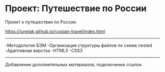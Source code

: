 # Проект: Путешествие по России

Проект о путешествии по России.

https://juneiak.github.io/russian-travel/index.html

------------
-Методология БЭМ
-Организация структуры файлов по схеме nested
-Адаптивная верстка 
-HTML5
-CSS3

------------

Добавление дополнительных материалов, подключение ссылок
